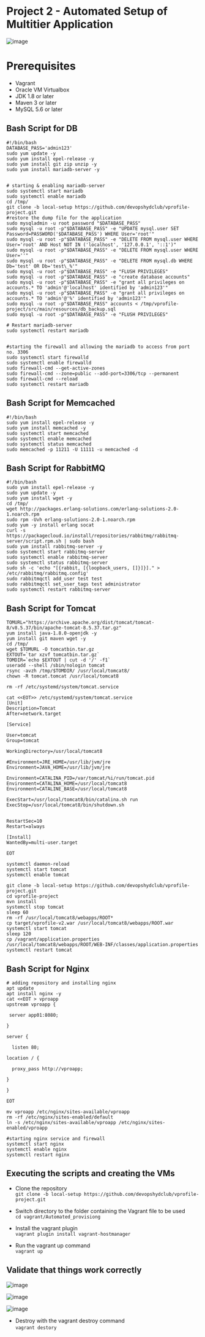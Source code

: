 # Project 2 - Automated Setup of Multitier Application

![image](https://user-images.githubusercontent.com/31238382/226601569-8069e950-bd1a-4b36-a734-d4e8ca00422d.png)

# Prerequisites
* Vagrant
* Oracle VM Virtualbox
* JDK 1.8 or later
* Maven 3 or later
* MySQL 5.6 or later

## Bash Script for DB
```
#!/bin/bash
DATABASE_PASS='admin123'
sudo yum update -y
sudo yum install epel-release -y
sudo yum install git zip unzip -y
sudo yum install mariadb-server -y


# starting & enabling mariadb-server
sudo systemctl start mariadb
sudo systemctl enable mariadb
cd /tmp/
git clone -b local-setup https://github.com/devopshydclub/vprofile-project.git
#restore the dump file for the application
sudo mysqladmin -u root password "$DATABASE_PASS"
sudo mysql -u root -p"$DATABASE_PASS" -e "UPDATE mysql.user SET Password=PASSWORD('$DATABASE_PASS') WHERE User='root'"
sudo mysql -u root -p"$DATABASE_PASS" -e "DELETE FROM mysql.user WHERE User='root' AND Host NOT IN ('localhost', '127.0.0.1', '::1')"
sudo mysql -u root -p"$DATABASE_PASS" -e "DELETE FROM mysql.user WHERE User=''"
sudo mysql -u root -p"$DATABASE_PASS" -e "DELETE FROM mysql.db WHERE Db='test' OR Db='test\_%'"
sudo mysql -u root -p"$DATABASE_PASS" -e "FLUSH PRIVILEGES"
sudo mysql -u root -p"$DATABASE_PASS" -e "create database accounts"
sudo mysql -u root -p"$DATABASE_PASS" -e "grant all privileges on accounts.* TO 'admin'@'localhost' identified by 'admin123'"
sudo mysql -u root -p"$DATABASE_PASS" -e "grant all privileges on accounts.* TO 'admin'@'%' identified by 'admin123'"
sudo mysql -u root -p"$DATABASE_PASS" accounts < /tmp/vprofile-project/src/main/resources/db_backup.sql
sudo mysql -u root -p"$DATABASE_PASS" -e "FLUSH PRIVILEGES"

# Restart mariadb-server
sudo systemctl restart mariadb


#starting the firewall and allowing the mariadb to access from port no. 3306
sudo systemctl start firewalld
sudo systemctl enable firewalld
sudo firewall-cmd --get-active-zones
sudo firewall-cmd --zone=public --add-port=3306/tcp --permanent
sudo firewall-cmd --reload
sudo systemctl restart mariadb

```

## Bash Script for Memcached
```
#!/bin/bash
sudo yum install epel-release -y
sudo yum install memcached -y
sudo systemctl start memcached
sudo systemctl enable memcached
sudo systemctl status memcached
sudo memcached -p 11211 -U 11111 -u memcached -d
```

## Bash Script for RabbitMQ
```
#!/bin/bash
sudo yum install epel-release -y
sudo yum update -y
sudo yum install wget -y
cd /tmp/
wget http://packages.erlang-solutions.com/erlang-solutions-2.0-1.noarch.rpm
sudo rpm -Uvh erlang-solutions-2.0-1.noarch.rpm
sudo yum -y install erlang socat
curl -s https://packagecloud.io/install/repositories/rabbitmq/rabbitmq-server/script.rpm.sh | sudo bash
sudo yum install rabbitmq-server -y
sudo systemctl start rabbitmq-server
sudo systemctl enable rabbitmq-server
sudo systemctl status rabbitmq-server
sudo sh -c 'echo "[{rabbit, [{loopback_users, []}]}]." > /etc/rabbitmq/rabbitmq.config'
sudo rabbitmqctl add_user test test
sudo rabbitmqctl set_user_tags test administrator
sudo systemctl restart rabbitmq-server
```

## Bash Script for Tomcat
```
TOMURL="https://archive.apache.org/dist/tomcat/tomcat-8/v8.5.37/bin/apache-tomcat-8.5.37.tar.gz"
yum install java-1.8.0-openjdk -y
yum install git maven wget -y
cd /tmp/
wget $TOMURL -O tomcatbin.tar.gz
EXTOUT=`tar xzvf tomcatbin.tar.gz`
TOMDIR=`echo $EXTOUT | cut -d '/' -f1`
useradd --shell /sbin/nologin tomcat
rsync -avzh /tmp/$TOMDIR/ /usr/local/tomcat8/
chown -R tomcat.tomcat /usr/local/tomcat8

rm -rf /etc/systemd/system/tomcat.service

cat <<EOT>> /etc/systemd/system/tomcat.service
[Unit]
Description=Tomcat
After=network.target

[Service]

User=tomcat
Group=tomcat

WorkingDirectory=/usr/local/tomcat8

#Environment=JRE_HOME=/usr/lib/jvm/jre
Environment=JAVA_HOME=/usr/lib/jvm/jre

Environment=CATALINA_PID=/var/tomcat/%i/run/tomcat.pid
Environment=CATALINA_HOME=/usr/local/tomcat8
Environment=CATALINE_BASE=/usr/local/tomcat8

ExecStart=/usr/local/tomcat8/bin/catalina.sh run
ExecStop=/usr/local/tomcat8/bin/shutdown.sh


RestartSec=10
Restart=always

[Install]
WantedBy=multi-user.target

EOT

systemctl daemon-reload
systemctl start tomcat
systemctl enable tomcat

git clone -b local-setup https://github.com/devopshydclub/vprofile-project.git
cd vprofile-project
mvn install
systemctl stop tomcat
sleep 60
rm -rf /usr/local/tomcat8/webapps/ROOT*
cp target/vprofile-v2.war /usr/local/tomcat8/webapps/ROOT.war
systemctl start tomcat
sleep 120
cp /vagrant/application.properties /usr/local/tomcat8/webapps/ROOT/WEB-INF/classes/application.properties
systemctl restart tomcat
```

## Bash Script for Nginx
```
# adding repository and installing nginx		
apt update
apt install nginx -y
cat <<EOT > vproapp
upstream vproapp {

 server app01:8080;

}

server {

  listen 80;

location / {

  proxy_pass http://vproapp;

}

}

EOT

mv vproapp /etc/nginx/sites-available/vproapp
rm -rf /etc/nginx/sites-enabled/default
ln -s /etc/nginx/sites-available/vproapp /etc/nginx/sites-enabled/vproapp

#starting nginx service and firewall
systemctl start nginx
systemctl enable nginx
systemctl restart nginx
```

## Executing the scripts and creating the VMs
* Clone the repository <br>
``` git clone -b local-setup https://github.com/devopshydclub/vprofile-project.git ```

* Switch directory to the folder containing the Vagrant file to be used <br>
``` cd vagrant/Automated_provisiong ```

* Install the vagrant plugin <br>
``` vagrant plugin install vagrant-hostmanager ```

* Run the vagrant up command <br>
``` vagrant up ```

## Validate that things work correctly
![image](https://user-images.githubusercontent.com/31238382/226610052-b40db1fc-ab95-447d-8bb0-2e755d87c848.png)

![image](https://user-images.githubusercontent.com/31238382/226610414-72f0ced5-5f83-47c4-8560-46f6587a71fa.png)

![image](https://user-images.githubusercontent.com/31238382/226611609-1b03c1b3-1fa3-44cb-a050-d9d4897cc6fe.png)

* Destroy with the vagrant destroy command <br>
``` vagrant destory ``` 

